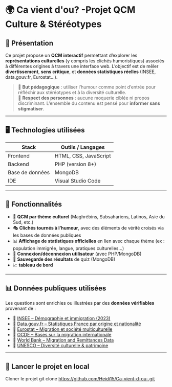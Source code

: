 # 🌍 Ca vient d'ou? -Projet QCM Culture & Stéréotypes 

## 🧾 Présentation

Ce projet propose un **QCM interactif** permettant d’explorer les **représentations culturelles** (y compris les clichés humoristiques) associés à différentes origines à travers une interface web. L’objectif est de mêler **divertissement**, **sens critique**, et **données statistiques réelles** (INSEE, data.gouv.fr, Eurostat…).

> 🎯 **But pédagogique** : utiliser l’humour comme point d’entrée pour réfléchir aux stéréotypes et à la diversité culturelle.  
> 🔐 **Respect des personnes** : aucune moquerie ciblée ni propos discriminant. L’ensemble du contenu est pensé pour **informer sans stigmatiser**.

---

## 🖥️ Technologies utilisées

| Stack       | Outils / Langages         |
|-------------|---------------------------|
| Frontend    | HTML, CSS, JavaScript     |
| Backend     | PHP (version 8+)          |
| Base de données | MongoDB               |
| IDE         | Visual Studio Code        |

---

## 📁 Fonctionnalités

- 🔎 **QCM par thème culturel** (Maghrébins, Subsahariens, Latinos, Asie du Sud, etc.)
- 🎭 **Clichés tournés à l’humour**, avec des éléments de vérité croisés via les bases de données publiques
- 📊 **Affichage de statistiques officielles** en lien avec chaque thème (ex : population immigrée, langue, pratiques culturelles…)
- 🔄 **Connexion/déconnexion utilisateur** (avec PHP/MongoDB)
- 💾 **Sauvegarde des résultats** de quiz (MongoDB)
- 📈 **tableau de bord** 

---

## 📊 Données publiques utilisées

Les questions sont enrichies ou illustrées par des **données vérifiables** provenant de :

- 📌 [INSEE – Démographie et immigration (2023)](https://www.insee.fr/fr/statistiques/8242329)
- 📌 [Data.gouv.fr – Statistiques France par origine et nationalité](https://www.data.gouv.fr/fr/datasets/)
- 📌 [Eurostat – Migration et société multiculturelle](https://ec.europa.eu/eurostat)
- 📌 [OCDE – Bases sur la migration internationale](https://www.oecd.org/migration/)
- 📌 [World Bank – Migration and Remittances Data](https://datatopics.worldbank.org/migration/)
- 📌 [UNESCO – Diversité culturelle & patrimoine](https://ich.unesco.org/)

---
## 🚀 Lancer le projet en local
Cloner le projet git clone https://github.com/Heidi15/Ca-vient-d-ou-.git

